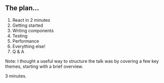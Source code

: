## The plan...
1. React in 2 minutes
2. Getting started
3. Writing components
5. Testing
6. Performance
7. Everything else!
8. Q & A

Note:
I thought a useful way to structure the talk was by covering a few key themes, starting with a brief overview.
  
3 minutes.
